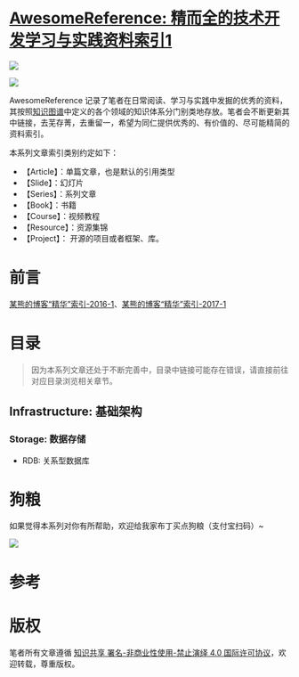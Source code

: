 

#  [AwesomeReference: 精而全的技术开发学习与实践资料索引1](https://parg.co/b4z)

![](https://parg.co/bDY)

![](https://parg.co/bDm)


AwesomeReference 记录了笔者在日常阅读、学习与实践中发掘的优秀的资料，其按照[知识图谱]()中定义的各个领域的知识体系分门别类地存放。笔者会不断更新其中链接，去芜存菁，去重留一，希望为同仁提供优秀的、有价值的、尽可能精简的资料索引。

本系列文章索引类别约定如下：

- 【Article】：单篇文章，也是默认的引用类型
- 【Slide】：幻灯片
- 【Series】：系列文章
- 【Book】：书籍
- 【Course】：视频教程
- 【Resource】：资源集锦
- 【Project】： 开源的项目或者框架、库。


# 前言

[某熊的博客“精华”索引-2016-1](https://parg.co/btl)、[某熊的博客“精华”索引-2017-1](https://parg.co/btl)


# 目录

> 因为本系列文章还处于不断完善中，目录中链接可能存在错误，请直接前往对应目录浏览相关章节。

## Infrastructure: 基础架构

### Storage: 数据存储

- RDB: 关系型数据库

# 狗粮
如果觉得本系列对你有所帮助，欢迎给我家布丁买点狗粮（支付宝扫码）~

![](https://github.com/wxyyxc1992/OSS/blob/master/2017/8/1/Buding.jpg?raw=true)


# 参考

# 版权


笔者所有文章遵循 [知识共享 署名-非商业性使用-禁止演绎 4.0 国际许可协议](https://creativecommons.org/licenses/by-nc-nd/4.0/deed.zh)，欢迎转载，尊重版权。
